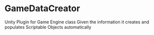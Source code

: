 # GameDataCreator
Unity Plugin for Game Engine class
Given the information it creates and populates Scriptable Objects automatically
